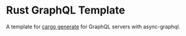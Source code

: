 # Rust GraphQL Template

A template for [cargo generate](https://github.com/cargo-generate/cargo-generate) for GraphQL servers with async-graphql.
